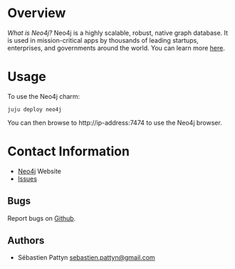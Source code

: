 # Overview

*What is Neo4j?*  Neo4j is a highly scalable, robust, native graph database. It is used in mission-critical apps by thousands of leading startups, enterprises, and governments around the world. You can learn more [here](http://neo4j.com/developer).

# Usage

To use the Neo4j charm:

    juju deploy neo4j

You can then browse to http://ip-address:7474 to use the Neo4j browser.

# Contact Information

- [Neo4j](http://neo4j.com/) Website
- [Issues](https://github.com/neo4j/neo4j/issues)

## Bugs

Report bugs on [Github](https://github.com/IBCNServices/tengu-charms/issues).

## Authors

- Sébastien Pattyn <sebastien.pattyn@gmail.com>

